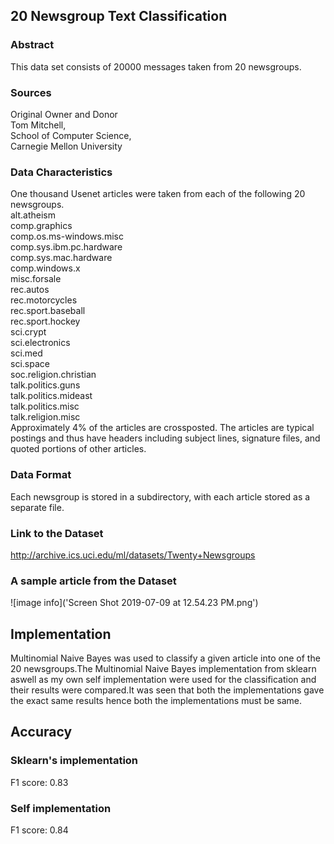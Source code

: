 ## 20 Newsgroup Text Classification

### Abstract
This data set consists of 20000 messages taken from 20 newsgroups.
### Sources
Original Owner and Donor<br/>
Tom Mitchell,<br/>
School of Computer Science,<br/>
Carnegie Mellon University
### Data Characteristics
One thousand Usenet articles were taken from each of the following 20 newsgroups.<br/>
    alt.atheism<br/>
    comp.graphics<br/>
    comp.os.ms-windows.misc<br/>
    comp.sys.ibm.pc.hardware<br/>
    comp.sys.mac.hardware<br/>
    comp.windows.x<br/>
    misc.forsale<br/>
    rec.autos<br/>
    rec.motorcycles<br/>
    rec.sport.baseball<br/>
    rec.sport.hockey<br/>
    sci.crypt<br/>
    sci.electronics<br/>
    sci.med<br/>
    sci.space<br/>
    soc.religion.christian<br/>
    talk.politics.guns<br/>
    talk.politics.mideast<br/>
    talk.politics.misc<br/>
    talk.religion.misc<br/>
Approximately 4% of the articles are crossposted. The articles are typical postings and thus have headers including subject lines, signature files, and quoted portions of other articles.
### Data Format
Each newsgroup is stored in a subdirectory, with each article stored as a separate file.
### Link to the Dataset
http://archive.ics.uci.edu/ml/datasets/Twenty+Newsgroups
### A sample article from the Dataset
![image info]('Screen Shot 2019-07-09 at 12.54.23 PM.png')

## Implementation
Multinomial Naive Bayes was used to classify a given article into one of the 20 newsgroups.The Multinomial Naive Bayes implementation from sklearn aswell as my own self implementation were used for the classification and their results were compared.It was seen that both the implementations gave the exact same results hence both the implementations must be same.
## Accuracy
### Sklearn's implementation
F1 score: 0.83
### Self implementation
F1 score: 0.84